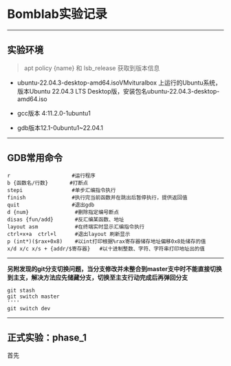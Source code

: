 # Bomblab实验记录

***

## 实验环境

> apt policy {name} 和 lsb_release 获取到版本信息

- ubuntu-22.04.3-desktop-amd64.isoVMvituralbox 上运行的Ubuntu系统，版本Ubuntu 22.04.3 LTS Desktop版，安装包名ubuntu-22.04.3-desktop-amd64.iso

- gcc版本 4:11.2.0-1ubuntu1
* gdb版本12.1-0ubuntu1~22.04.1

***

## GDB常用命令

```
r                    #运行程序
b {函数名/行数}       #打断点
stepi                #单步汇编指令执行
finish               #执行完当前函数并在跳出后暂停执行，提供返回值
quit                 #退出gdb
d {num}               #删除指定编号断点
disas {fun/add}       #反汇编某函数、地址
layout asm            #在终端实时显示汇编指令执行
ctrl+x+a  ctrl+l      #退出layout 刷新显示
p (int*)($rax+0x8)    #以int打印根据%rax寄存器储存地址偏移0x8处储存的值
x/d x/c x/s + {addr/$寄存器}   #以十进制整数、字符、字符串打印地址出的值
```

***

**另附发现的git分支切换问题，当分支修改并未整合到master支中时不能直接切换到主支，解决方法应先储藏分支，切换至主支行动完成后再弹回分支**

```
git stash
git switch master
''''
git switch dev

```

***

## 正式实验：phase_1

首先
